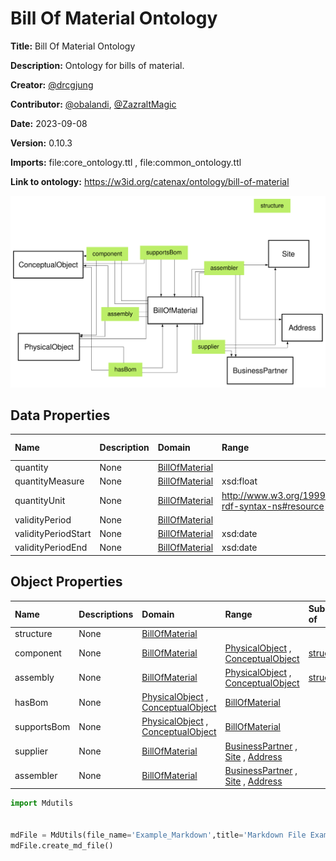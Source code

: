 



# Bill Of Material Ontology


**Title:**  Bill Of Material Ontology

**Description:**  Ontology for bills of material.

**Creator:**  [@drcgjung](https://github.com/drcgjung)

**Contributor:**  [@obalandi](https://github.com/obalandi), [@ZazraltMagic](https://github.com/ZazraltMagic)

**Date:**  2023-09-08

**Version:**  0.10.3

**Imports:**  file:core_ontology.ttl , file:common_ontology.ttl 

**Link to ontology:**  https://w3id.org/catenax/ontology/bill-of-material  
  
![ontology](images/bill-of-material_ontology.gv.svg)  

## Data Properties
  

|Name|Description|Domain|Range|Subproperty of|
| :--- | :--- | :--- | :--- | :--- |
|<span id="quantity">quantity</span>|None|[BillOfMaterial](#BillOfMaterial) |||
|<span id="quantityMeasure">quantityMeasure</span>|None|[BillOfMaterial](#BillOfMaterial) |xsd:float |[quantity](#quantity) |
|<span id="quantityUnit">quantityUnit</span>|None|[BillOfMaterial](#BillOfMaterial) |http://www.w3.org/1999/02/22-rdf-syntax-ns#resource |[quantity](#quantity) |
|<span id="validityPeriod">validityPeriod</span>|None|[BillOfMaterial](#BillOfMaterial) |||
|<span id="validityPeriodStart">validityPeriodStart</span>|None|[BillOfMaterial](#BillOfMaterial) |xsd:date |[validityPeriod](#validityPeriod) |
|<span id="validityPeriodEnd">validityPeriodEnd</span>|None|[BillOfMaterial](#BillOfMaterial) |xsd:date |[validityPeriod](#validityPeriod) |

## Object Properties
  

|Name|Descriptions|Domain|Range|Subproperty of|
| :--- | :--- | :--- | :--- | :--- |
|<span id="structure">structure</span>|None|[BillOfMaterial](#BillOfMaterial) |||
|<span id="component">component</span>|None|[BillOfMaterial](#BillOfMaterial) |[PhysicalObject](./core_ontology.md#PhysicalObject) , [ConceptualObject](./core_ontology.md#ConceptualObject) |[structure](#structure) |
|<span id="assembly">assembly</span>|None|[BillOfMaterial](#BillOfMaterial) |[PhysicalObject](./core_ontology.md#PhysicalObject) , [ConceptualObject](./core_ontology.md#ConceptualObject) |[structure](#structure) |
|<span id="hasBom">hasBom</span>|None|[PhysicalObject](./core_ontology.md#PhysicalObject) , [ConceptualObject](./core_ontology.md#ConceptualObject) |[BillOfMaterial](#BillOfMaterial) ||
|<span id="supportsBom">supportsBom</span>|None|[PhysicalObject](./core_ontology.md#PhysicalObject) , [ConceptualObject](./core_ontology.md#ConceptualObject) |[BillOfMaterial](#BillOfMaterial) ||
|<span id="supplier">supplier</span>|None|[BillOfMaterial](#BillOfMaterial) |[BusinessPartner](./common_ontology.md#BusinessPartner) , [Site](./common_ontology.md#Site) , [Address](./common_ontology.md#Address) ||
|<span id="assembler">assembler</span>|None|[BillOfMaterial](#BillOfMaterial) |[BusinessPartner](./common_ontology.md#BusinessPartner) , [Site](./common_ontology.md#Site) , [Address](./common_ontology.md#Address) ||


```python
import Mdutils


mdFile = MdUtils(file_name='Example_Markdown',title='Markdown File Example')
mdFile.create_md_file()
```
